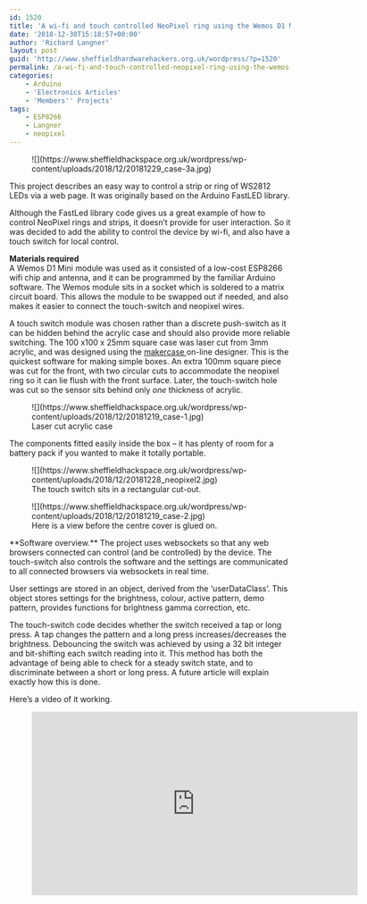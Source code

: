 ```yaml
---
id: 1520
title: 'A wi-fi and touch controlled NeoPixel ring using the Wemos D1 Mini ESP8266 module.'
date: '2018-12-30T15:18:57+00:00'
author: 'Richard Langner'
layout: post
guid: 'http://www.sheffieldhardwarehackers.org.uk/wordpress/?p=1520'
permalink: /a-wi-fi-and-touch-controlled-neopixel-ring-using-the-wemos-d1-mini-esp8266-module/
categories:
    - Arduino
    - 'Electronics Articles'
    - 'Members'' Projects'
tags:
    - ESP8266
    - Langner
    - neopixel
---
```


<figure class="wp-block-image">![](https://www.sheffieldhackspace.org.uk/wordpress/wp-content/uploads/2018/12/20181229_case-3a.jpg)</figure>This project describes an easy way to control a strip or ring of WS2812 LEDs via a web page. It was originally based on the Arduino FastLED library.

Although the FastLed library code gives us a great example of how to control NeoPixel rings and strips, it doesn’t provide for user interaction. So it was decided to add the ability to control the device by wi-fi, and also have a touch switch for local control.

**Materials required**  
A Wemos D1 Mini module was used as it consisted of a low-cost ESP8266 wifi chip and antenna, and it can be programmed by the familiar Arduino software. The Wemos module sits in a socket which is soldered to a matrix circuit board. This allows the module to be swapped out if needed, and also makes it easier to connect the touch-switch and neopixel wires.

A touch switch module was chosen rather than a discrete push-switch as it can be hidden behind the acrylic case and should also provide more reliable switching. The 100 x100 x 25mm square case was laser cut from 3mm acrylic, and was designed using the [makercase ](http://www.makercase.com/)on-line designer. This is the quickest software for making simple boxes. An extra 100mm square piece was cut for the front, with two circular cuts to accommodate the neopixel ring so it can lie flush with the front surface. Later, the touch-switch hole was cut so the sensor sits behind only *one* thickness of acrylic.

<div class="wp-block-image"><figure class="aligncenter">![](https://www.sheffieldhackspace.org.uk/wordpress/wp-content/uploads/2018/12/20181219_case-1.jpg)<figcaption>Laser cut acrylic case</figcaption></figure></div>The components fitted easily inside the box – it has plenty of room for a battery pack if you wanted to make it totally portable.

<figure class="wp-block-image">![](https://www.sheffieldhackspace.org.uk/wordpress/wp-content/uploads/2018/12/20181228_neopixel2.jpg)<figcaption>The touch switch sits in a rectangular cut-out.</figcaption></figure><div class="wp-block-image"><figure class="aligncenter">![](https://www.sheffieldhackspace.org.uk/wordpress/wp-content/uploads/2018/12/20181219_case-2.jpg)<figcaption> Here is a view before the centre cover is glued on. </figcaption></figure></div>**Software overview.** The project uses websockets so that any web browsers connected can control (and be controlled) by the device. The touch-switch also controls the software and the settings are communicated to all connected browsers via websockets in real time.

User settings are stored in an object, derived from the ‘userDataClass’. This object stores settings for the brightness, colour, active pattern, demo pattern, provides functions for brightness gamma correction, etc.

The touch-switch code decides whether the switch received a tap or long press. A tap changes the pattern and a long press increases/decreases the brightness. Debouncing the switch was achieved by using a 32 bit integer and bit-shifting each switch reading into it. This method has both the advantage of being able to check for a steady switch state, and to discriminate between a short or long press. A future article will explain exactly how this is done.

Here’s a video of it working.

<figure class="wp-block-embed-youtube wp-block-embed is-type-video is-provider-youtube wp-embed-aspect-16-9 wp-has-aspect-ratio"><div class="wp-block-embed__wrapper"><iframe allow="accelerometer; autoplay; clipboard-write; encrypted-media; gyroscope; picture-in-picture" allowfullscreen="" frameborder="0" height="329" loading="lazy" src="https://www.youtube.com/embed/JQu6h-Yck0k?feature=oembed" title="Neopixel ring: Wemos D1-mini uses websockets for multi-user control" width="584"></iframe></div></figure>
<!--- path/to this posts images is ![]({{ site.baseurl }}/assets/blog/2018-12-30-a-wi-fi-and-touch-controlled-neopixel-ring-using-the-wemos-d1-mini-esp8266-module/ --->
<!--- This page could have YOUTUBE links add this code where needed ... {% include youtube.html code="gOCDyotifPo" %} --->